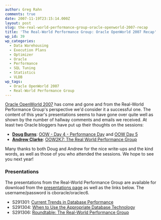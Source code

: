 ```yaml
---
author: Greg Rahn
comments: true
date: 2007-11-19T23:15:14.000Z
layout: post
slug: the-real-world-performance-group-oracle-openworld-2007-recap
title: 'The Real-World Performance Group: Oracle OpenWorld 2007 Recap'
wp_id: 39
wp_categories:
  - Data Warehousing
  - Execution Plans
  - Optimizer
  - Oracle
  - Performance
  - SQL Tuning
  - Statistics
  - VLDB
wp_tags:
  - Oracle OpenWorld 2007
  - Real-World Performance Group
---
```


[Oracle OpenWorld 2007](http://www.oracle.com/openworld/2007/index.html) has come and gone and from the Real-World Performance Group's perspective we'd consider it a successful one.  The content of this year's presentations seems to have gone over quite well as shown by the number of hallway comments and emails we received.  At least two Oracle bloggers have put up their thoughts on the sessions:

- [**Doug Burns**](http://oracledoug.com/serendipity): [OOW - Day 4 - Performance Day](http://oracledoug.com/serendipity/index.php?/archives/1353-OOW-Day-4-Performance-Day.html) and [OOW Day 5](http://oracledoug.com/serendipity/index.php?/archives/1357-OOW-Day-5.html)
- [**Andrew Clarke**](http://radiofreetooting.blogspot.com): [OOW2K7: The Real World Performance Group](http://radiofreetooting.blogspot.com/2007/11/oow2k7-real-world-performance-group.html)

Many thanks to both Doug and Andrew for the nice write-ups and the kind words, as well as those of you who attended the sessions.  We hope to see you next year!

### Presentations

The presentations from the Real-World Performance Group are available for download from the [presentations page](/presentations.html) as well as the links below.  The username/password is cboracle/oraclec6.

- S291301: [Current Trends in Database Performance](http://www28.cplan.com/cbo_export/PS_S291301_291301_176-1_FIN_v1.pdf)
- S291304: [When to Use the Appropriate Database Technology](http://www28.cplan.com/cbo_export/PS_S291304_291304_176-1_FIN_v1.pdf)
- S291306: [ Roundtable: The Real-World Performance Group](http://www28.cplan.com/cbo_export/PS_S291306_291306_176-1_FIN_v1.pdf)
